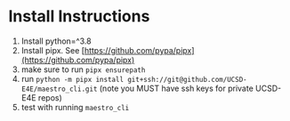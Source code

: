 # Install Instructions

1) Install python=^3.8
2) Install pipx. See [https://github.com/pypa/pipx](https://github.com/pypa/pipx)
3) make sure to run `pipx ensurepath`
4) run `python -m pipx install git+ssh://git@github.com/UCSD-E4E/maestro_cli.git` (note you MUST have ssh keys for private UCSD-E4E repos)
5) test with running `maestro_cli`   
